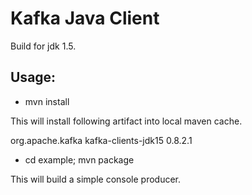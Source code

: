 # Kafka Java Client

Build for jdk 1.5.

## Usage:

- mvn install

This will install following artifact into local maven cache.

  <dependency>
      <groupId>org.apache.kafka</groupId>
      <artifactId>kafka-clients-jdk15</artifactId>
      <version>0.8.2.1</version>
  </dependency>

- cd example; mvn package

This will build a simple console producer.
